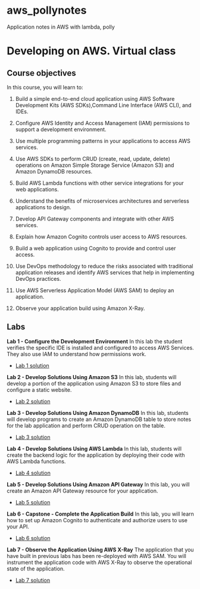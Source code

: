 # aws_pollynotes
Application notes in AWS with lambda, polly 

# Developing on AWS. Virtual class
## Course objectives

In this course, you will learn to:

1. Build a simple end-to-end cloud application using AWS Software Development Kits (AWS SDKs),Command Line Interface (AWS CLI), and IDEs.
2. Configure AWS Identity and Access Management (IAM) permissions to support a development environment.

3. Use multiple programming patterns in your applications to access AWS services.

4. Use AWS SDKs to perform CRUD (create, read, update, delete) operations on Amazon Simple Storage Service (Amazon S3) and Amazon DynamoDB resources.

5. Build AWS Lambda functions with other service integrations for your web applications.

6. Understand the benefits of microservices architectures and serverless applications to design.

7. Develop API Gateway components and integrate with other AWS services.

8. Explain how Amazon Cognito controls user access to AWS resources.

9. Build a web application using Cognito to provide and control user access.

10. Use DevOps methodology to reduce the risks associated with traditional application releases and identify AWS services that help in implementing DevOps practices.

11. Use AWS Serverless Application Model (AWS SAM) to deploy an application.

12. Observe your application build using Amazon X-Ray.

## Labs

**Lab 1 - Configure the Development Environment**
In this lab the student verifies the specific IDE is installed and configured to access AWS Services. They also use IAM to understand how permissions work.

- [Lab 1 solution](documentation/lab1.md)

**Lab 2 - Develop Solutions Using Amazon S3**
In this lab, students will develop a portion of the application using Amazon S3 to store files and configure a static website.

- [Lab 2 solution](documentation/lab2.md)

**Lab 3 - Develop Solutions Using Amazon DynamoDB**
In this lab, students will develop programs to create an Amazon DynamoDB table to store notes for the lab application and perform CRUD operation on the table.

- [Lab 3 solution](documentation/lab3.md)

**Lab 4 - Develop Solutions Using AWS Lambda**
In this lab, students will create the backend logic for the application by deploying their code with AWS Lambda functions.

- [Lab 4 solution](documentation/lab4.md)


**Lab 5 - Develop Solutions Using Amazon API Gateway**
In this lab, you will create an Amazon API Gateway resource for your application.

- [Lab 5 solution](documentation/lab5.md)

**Lab 6 - Capstone - Complete the Application Build**
In this lab, you will learn how to set up Amazon Cognito to authenticate and authorize users to use your API.

- [Lab 6 solution](documentation/lab6.md)

**Lab 7 - Observe the Application Using AWS X-Ray**
The application that you have built in previous labs has been re-deployed with AWS SAM. You will instrument the application code with AWS X-Ray to observe the operational state of the application.

- [Lab 7 solution](documentation/lab7.md)